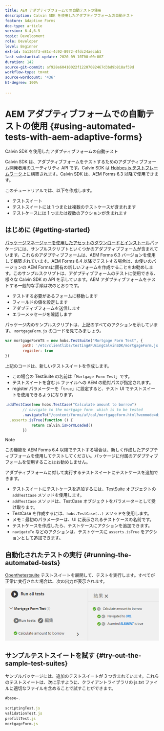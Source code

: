 ```yaml
---
title: AEM アダプティブフォームでの自動テストの使用
description: Calvin SDK を使用したアダプティブフォームの自動テスト
feature: Adaptive Forms
doc-type: article
version: 6.4,6.5
topic: Development
role: Developer
level: Beginner
exl-id: 5a1364f3-e81c-4c92-8972-4fdc24aecab1
last-substantial-update: 2020-09-10T00:00:00Z
duration: 142
source-git-commit: af928e60410022f12207082467d3bd9b818af59d
workflow-type: tm+mt
source-wordcount: '436'
ht-degree: 100%

---
```


# AEM アダプティブフォームでの自動テストの使用 {#using-automated-tests-with-aem-adaptive-forms}

Calvin SDK を使用したアダプティブフォームの自動テスト

Calvin SDK は、アダプティブフォームをテストするためのアダプティブフォーム開発者用のユーティリティ API です。Calvin SDK は [Hobbes.js テストフレームワーク](https://experienceleague.adobe.com/docs/experience-manager-release-information/aem-release-updates/previous-updates/aem-previous-versions.html?lang=ja)上に構築されます。Calvin SDK は、AEM Forms 6.3 以降で使用できます。

このチュートリアルでは、以下を作成します。

* テストスイート
* テストスイートには 1 つまたは複数のテストケースが含まれます
* テストケースには 1 つまたは複数のアクションが含まれます

## はじめに {#getting-started}

[パッケージマネージャーを使用したアセットのダウンロードとインストール](assets/testingadaptiveformsusingcalvinsdk1.zip)パッケージには、サンプルスクリプトといくつかのアダプティブフォームが含まれています。これらのアダプティブフォームは、AEM Forms 6.3 バージョンを使用して構築されています。AEM Forms 6.4 以降でテストする場合は、お使いのバージョンの AEM Formsに固有の新しいフォームを作成することをお勧めします。このサンプルスクリプトは、アダプティブフォームのテストに使用できる、様々な Calvin SDK の API を示しています。AEM アダプティブフォームをテストする一般的な手順は次のとおりです。

* テストする必要があるフォームに移動します
* フィールドの値を設定します
* アダプティブフォームを送信します
* エラーメッセージを確認します

パッケージ内のサンプルスクリプトは、上記のすべてのアクションを示しています。
`mortgageForm.js` のコードを見てみましょう。

```javascript
var mortgageFormTS = new hobs.TestSuite("Mortgage Form Test", {
        path: '/etc/clientlibs/testingAFUsingCalvinSDK/mortgageForm.js',
        register: true
})
```

上記のコードは、新しいテストスイートを作成します。

* この場合の TestSuite の名前は「`Mortgage Form Test`」です。
* テストスイートを含む js ファイルへの AEM の絶対パスが指定されます。
* register パラメーターを「`true`」に設定すると、テスト UI でテストスイートを使用できるようになります。

```javascript
.addTestCase(new hobs.TestCase("Calculate amount to borrow")
        // navigate to the mortgage form  which is to be tested
        .navigateTo("/content/forms/af/cal/mortgageform.html?wcmmode=disabled")
  .asserts.isTrue(function () {
            return calvin.isFormLoaded()
        })
```

>[!NOTE]
>
>この機能を AEM Forms 6.4 以降でテストする場合は、新しく作成したアダプティブフォームを使用してテストしてください。パッケージに付属のアダプティブフォームを使用することはお勧めしません。

アダプティブフォームに対して実行するテストスイートにテストケースを追加できます。

* テストスイートにテストケースを追加するには、TestSuite オブジェクトの `addTestCase` メソッドを使用します。
* `addTestCase` メソッドは、TestCase オブジェクトをパラメーターとして受け取ります。
* TestCase を作成するには、`hobs.TestCase(..)` メソッドを使用します。
* メモ：最初のパラメーターは、UI に表示されるテストケースの名前です。
* テストケースを作成したら、テストケースにアクションを追加できます。
* `navigateTo` などのアクションは、テストケースに `asserts.isTrue` をアクションとして追加できます。

## 自動化されたテストの実行 {#running-the-automated-tests}

[Openthetestsuite](http://localhost:4502/libs/granite/testing/hobbes.html) テストスイートを展開して、テストを実行します。すべてが正常に実行された場合は、次の出力が表示されます。

![calvinsdk](assets/calvinimage.png)

## サンプルテストスイートを試す {#try-out-the-sample-test-suites}

サンプルパッケージには、追加のテストスイートが 3 つ含まれています。これらのテストスイートは、次に示すように、クライアントライブラリの js.txt ファイルに適切なファイルを含めることで試すことができます。

```javascript
#base=.

scriptingTest.js
validationTest.js
prefillTest.js
mortgageForm.js
```

